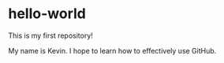 # hello-world
This is my first repository!

My name is Kevin. I hope to learn how to effectively use GitHub.
